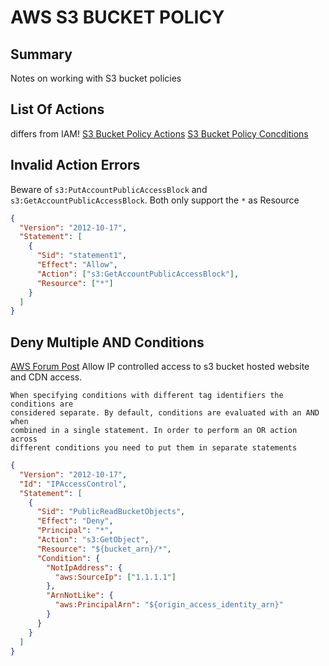 # AWS S3 BUCKET POLICY

## Summary

Notes on working with S3 bucket policies

## List Of Actions

differs from IAM!
[S3 Bucket Policy Actions](https://docs.aws.amazon.com/AmazonS3/latest/dev/using-with-s3-actions.html)
[S3 Bucket Policy Concditions](https://docs.aws.amazon.com/AmazonS3/latest/dev/amazon-s3-policy-keys.html)

## Invalid Action Errors

Beware of `s3:PutAccountPublicAccessBlock` and `s3:GetAccountPublicAccessBlock`.
Both only support the `*` as Resource

```json
{
  "Version": "2012-10-17",
  "Statement": [
    {
      "Sid": "statement1",
      "Effect": "Allow",
      "Action": ["s3:GetAccountPublicAccessBlock"],
      "Resource": ["*"]
    }
  ]
}
```

## Deny Multiple AND Conditions

[AWS Forum Post](https://forums.aws.amazon.com/thread.jspa?messageID=603265)
Allow IP controlled access to s3 bucket hosted website and CDN access.

```
When specifying conditions with different tag identifiers the conditions are
considered separate. By default, conditions are evaluated with an AND when
combined in a single statement. In order to perform an OR action across
different conditions you need to put them in separate statements
```

```json
{
  "Version": "2012-10-17",
  "Id": "IPAccessControl",
  "Statement": [
    {
      "Sid": "PublicReadBucketObjects",
      "Effect": "Deny",
      "Principal": "*",
      "Action": "s3:GetObject",
      "Resource": "${bucket_arn}/*",
      "Condition": {
        "NotIpAddress": {
          "aws:SourceIp": ["1.1.1.1"]
        },
        "ArnNotLike": {
          "aws:PrincipalArn": "${origin_access_identity_arn}"
        }
      }
    }
  ]
}
```
